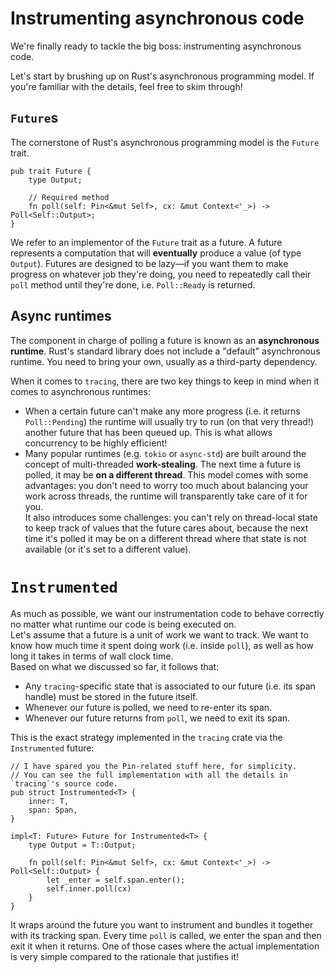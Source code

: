 # Instrumenting asynchronous code

We're finally ready to tackle the big boss: instrumenting asynchronous code.

Let's start by brushing up on Rust's asynchronous programming model. If you're familiar
with the details, feel free to skim through!

## `Future`s

The cornerstone of Rust's asynchronous programming model is the `Future` trait.

```rust,ignore
pub trait Future {
    type Output;

    // Required method
    fn poll(self: Pin<&mut Self>, cx: &mut Context<'_>) -> Poll<Self::Output>;
}
```

We refer to an implementor of the `Future` trait as a future.
A future represents a computation that will **eventually** produce a value (of type `Output`).
Futures are designed to be lazy—if you want them to make progress on whatever job they're
doing, you need to repeatedly call their `poll` method until they're done, i.e. `Poll::Ready`
is returned.

## Async runtimes

The component in charge of polling a future is known as an **asynchronous runtime**.
Rust's standard library does not include a "default" asynchronous runtime. You need to bring
your own, usually as a third-party dependency.

When it comes to `tracing`, there are two key things to keep in mind when it comes to
asynchronous runtimes:

- When a certain future can't make any more progress (i.e. it returns `Poll::Pending`) the
  runtime will usually try to run (on that very thread!) another future that has been queued up.
  This is what allows concurrency to be highly efficient!
- Many popular runtimes (e.g. `tokio` or `async-std`) are built around the concept of
  multi-threaded **work-stealing**. The next time a future is polled, it may be
  **on a different thread**.
  This model comes with some advantages: you don't need to worry too much about balancing your
  work across threads, the runtime will transparently take care of it for you.  
  It also introduces some challenges: you can't rely on thread-local state to keep track of
  values that the future cares about, because the next time it's polled it may be on a different
  thread where that state is not available (or it's set to a different value).

# `Instrumented`

As much as possible, we want our instrumentation code to behave correctly no matter what runtime
our code is being executed on.  
Let's assume that a future is a unit of work we want to track. We want to know how much time
it spent doing work (i.e. inside `poll`), as well as how long it takes in terms of wall
clock time.  
Based on what we discussed so far, it follows that:

- Any `tracing`-specific state that is associated to our future (i.e. its span handle)
  must be stored in the future itself.
- Whenever our future is polled, we need to re-enter its span.
- Whenever our future returns from `poll`, we need to exit its span.

This is the exact strategy implemented in the `tracing` crate via the `Instrumented` future:

```rust,ignore
// I have spared you the Pin-related stuff here, for simplicity.
// You can see the full implementation with all the details in `tracing`'s source code.
pub struct Instrumented<T> {
    inner: T,
    span: Span,
}

impl<T: Future> Future for Instrumented<T> {
    type Output = T::Output;

    fn poll(self: Pin<&mut Self>, cx: &mut Context<'_>) -> Poll<Self::Output> {
        let _enter = self.span.enter();
        self.inner.poll(cx)
    }
}
```

It wraps around the future you want to instrument and bundles it together with its tracking span.
Every time `poll` is called, we enter the span and then exit it when it returns.
One of those cases where the actual implementation is very simple compared to the rationale
that justifies it!
